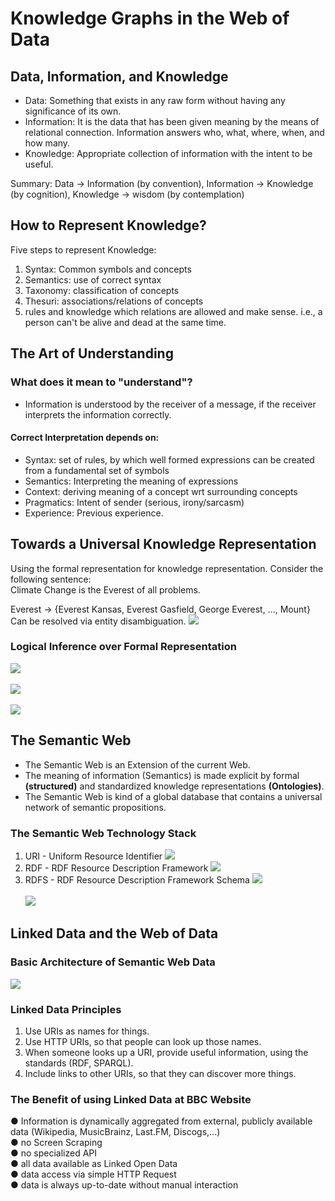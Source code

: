 # Knowledge Graphs in the Web of Data

## Data, Information, and Knowledge

- Data: Something that exists in any raw form without having any significance of its own.
- Information: It is the data that has been given meaning by the means of relational connection. Information answers who, what, where, when, and how many.
- Knowledge: Appropriate collection of information with the intent to be useful.

Summary: Data -> Information (by convention), Information -> Knowledge (by cognition), Knowledge -> wisdom (by contemplation)

## How to Represent Knowledge?

Five steps to represent Knowledge:

1. Syntax: Common symbols and concepts
2. Semantics: use of correct syntax
3. Taxonomy: classification of concepts
4. Thesuri: associations/relations of concepts
5. rules and knowledge which relations are allowed and make sense. i.e., a person can't be alive and dead at the same time.

## The Art of Understanding

### What does it mean to "understand"?

- Information is understood by the receiver of a message, if the receiver interprets the information correctly.

#### Correct Interpretation depends on:

- Syntax: set of rules, by which well formed expressions can be created from a fundamental set of symbols
- Semantics: Interpreting the meaning of expressions
- Context: deriving meaning of a concept wrt surrounding concepts
- Pragmatics: Intent of sender (serious, irony/sarcasm)
- Experience: Previous experience.

## Towards a Universal Knowledge Representation

Using the formal representation for knowledge representation. Consider the following sentence: <br>
Climate Change is the Everest of all problems.

Everest -> {Everest Kansas, Everest Gasfield, George Everest, ..., Mount}
Can be resolved via entity disambiguation.
<img src="1_1.png"/>

### Logical Inference over Formal Representation

<img src="1_2.png"/>
<br><br>
<img src="1_3.png"/>
<br><br>
<img src="1_4.png"/>

## The Semantic Web

- The Semantic Web is an Extension of the current Web.
- The meaning of information (Semantics) is made explicit by formal
  **(structured)** and standardized knowledge representations **(Ontologies)**.
- The Semantic Web is kind of a global database that contains a universal
  network of semantic propositions.

### The Semantic Web Technology Stack

1. URI - Uniform Resource Identifier
   <img src="1_5.png"/>
2. RDF - RDF Resource Description Framework
   <img src="1_6.png"/>
3. RDFS - RDF Resource Description Framework Schema
   <img src="1_7.png"/>
   <br><br>
   <img src="1_8.png"/>

## Linked Data and the Web of Data

### Basic Architecture of Semantic Web Data

<img src="1_9.png"/>

### Linked Data Principles

1. Use URIs as names for things.
2. Use HTTP URIs, so that people can look up those names.
3. When someone looks up a URI, provide useful information, using the standards (RDF, SPARQL).
4. Include links to other URIs, so that they can discover more things.

### The Benefit of using Linked Data at BBC Website

● Information is dynamically aggregated from external, publicly available data (Wikipedia, MusicBrainz, Last.FM, Discogs,...) <br>
● no Screen Scraping<br>
● no specialized API<br>
● all data available as Linked Open Data<br>
● data access via simple HTTP Request<br>
● data is always up-to-date without manual interaction
